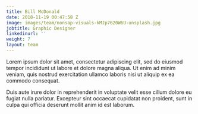 ```yaml
---
title: Bill McDonald
date: 2018-11-19 00:47:58 Z
image: images/team/nonsap-visuals-kMJp7620W6U-unsplash.jpg
jobtitle: Graphic Designer
linkedinurl: ''
weight: 7
layout: team
---
```


Lorem ipsum dolor sit amet, consectetur adipiscing elit, sed do eiusmod tempor incididunt ut labore et dolore magna aliqua. Ut enim ad minim veniam, quis nostrud exercitation ullamco laboris nisi ut aliquip ex ea commodo consequat.

Duis aute irure dolor in reprehenderit in voluptate velit esse cillum dolore eu fugiat nulla pariatur. Excepteur sint occaecat cupidatat non proident, sunt in culpa qui officia deserunt mollit anim id est laborum.
